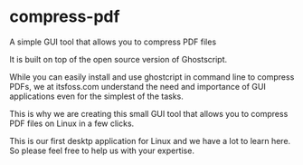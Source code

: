 # compress-pdf

A simple GUI tool that allows you to compress PDF files

It is built on top of the open source version of Ghostscript.

While you can easily install and use ghostcript in command line to compress PDFs, we at itsfoss.com understand the need and importance of GUI applications even for the simplest of the tasks.

This is why we are creating this small GUI tool that allows you to compress PDF files on Linux in a few clicks.

This is our first desktp application for Linux and we have a lot to learn here. So please feel free to help us with your expertise.

